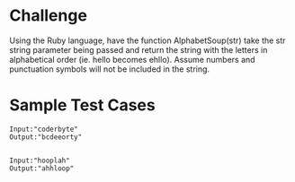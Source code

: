 # Challenge
Using the Ruby language, have the function AlphabetSoup(str) take the str string parameter being passed and return the string with the letters in alphabetical order (ie. hello becomes ehllo). Assume numbers and punctuation symbols will not be included in the string. 

# Sample Test Cases
```{r, engine='bash', count_lines}
Input:"coderbyte"
Output:"bcdeeorty"


Input:"hooplah"
Output:"ahhloop"
```
